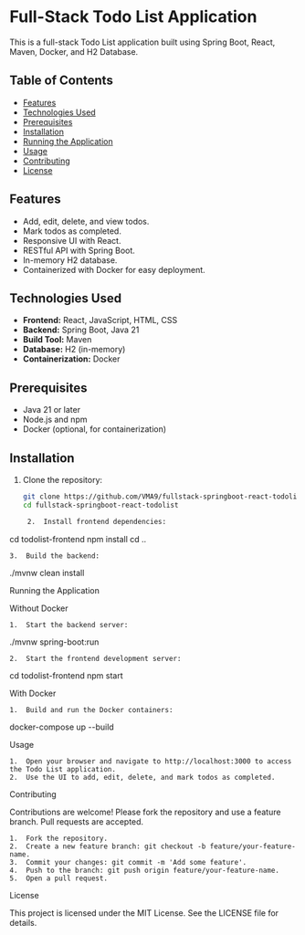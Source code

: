 # Full-Stack Todo List Application

This is a full-stack Todo List application built using Spring Boot, React, Maven, Docker, and H2 Database.

## Table of Contents

- [Features](#features)
- [Technologies Used](#technologies-used)
- [Prerequisites](#prerequisites)
- [Installation](#installation)
- [Running the Application](#running-the-application)
- [Usage](#usage)
- [Contributing](#contributing)
- [License](#license)

## Features

- Add, edit, delete, and view todos.
- Mark todos as completed.
- Responsive UI with React.
- RESTful API with Spring Boot.
- In-memory H2 database.
- Containerized with Docker for easy deployment.

## Technologies Used

- **Frontend:** React, JavaScript, HTML, CSS
- **Backend:** Spring Boot, Java 21
- **Build Tool:** Maven
- **Database:** H2 (in-memory)
- **Containerization:** Docker

## Prerequisites

- Java 21 or later
- Node.js and npm
- Docker (optional, for containerization)

## Installation

1. Clone the repository:
   ```sh
   git clone https://github.com/VMA9/fullstack-springboot-react-todolist.git
   cd fullstack-springboot-react-todolist

	2.	Install frontend dependencies:

cd todolist-frontend
npm install
cd ..


	3.	Build the backend:

./mvnw clean install



Running the Application

Without Docker

	1.	Start the backend server:

./mvnw spring-boot:run


	2.	Start the frontend development server:

cd todolist-frontend
npm start



With Docker

	1.	Build and run the Docker containers:

docker-compose up --build



Usage

	1.	Open your browser and navigate to http://localhost:3000 to access the Todo List application.
	2.	Use the UI to add, edit, delete, and mark todos as completed.

Contributing

Contributions are welcome! Please fork the repository and use a feature branch. Pull requests are accepted.

	1.	Fork the repository.
	2.	Create a new feature branch: git checkout -b feature/your-feature-name.
	3.	Commit your changes: git commit -m 'Add some feature'.
	4.	Push to the branch: git push origin feature/your-feature-name.
	5.	Open a pull request.

License

This project is licensed under the MIT License. See the LICENSE file for details.